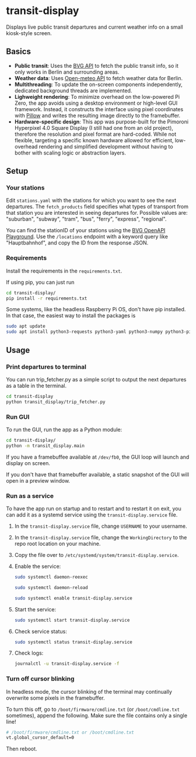 # transit-display

Displays live public transit departures and current weather info on a small kiosk-style screen.

## Basics

- **Public transit**: Uses the [BVG API](https://v6.bvg.transport.rest/api.html) to fetch the public transit info, so it only works in Berlin and surrounding areas.
- **Weather data**: Uses [Open-meteo API](https://open-meteo.com) to fetch weather data for Berlin.
- **Multithreading**: To update the on-screen components independently, dedicated background threads are implemented.
- **Lighweight rendering**: To minimize overhead on the low-powered Pi Zero, the app avoids using a desktop environment or high-level GUI framework. Instead, it constructs the interface using pixel coordinates with [Pillow](https://pypi.org/project/pillow/) and writes the resulting image directly to the framebuffer.
- **Hardware-specific design**: This app was purpose-built for the Pimoroni Hyperpixel 4.0 Square Display (I still had one from an old project), therefore the resolution and pixel format are hard-coded. While not flexible, targeting a specific known hardware allowed for efficient, low-overhead rendering and simplified development without having to bother with scaling logic or abstraction layers.

## Setup

### Your stations

Edit `stations.yaml` with the stations for which you want to see the next departures. The `fetch_products` field specifies what types of transport from that station you are interested in seeing departures for. Possible values are: "suburban", "subway", "tram", "bus", "ferry", "express", "regional".

You can find the stationID of your stations using the [BVG OpenAPI Playground](https://petstore.swagger.io/?url=https%3A%2F%2Fv6.bvg.transport.rest%2F.well-known%2Fservice-desc%0A). Use the `/locations` endpoint with a keyword query like "Hauptbahnhof", and copy the ID from the response JSON.

### Requirements

Install the requirements in the `requirements.txt`.

If using pip, you can just run

~~~bash
cd transit-display/
pip install -r requirements.txt
~~~

Some systems, like the headless Raspberry Pi OS, don't have pip installed. In that case, the easiest way to install the packages is

~~~bash
sudo apt update
sudo apt install python3-requests python3-yaml python3-numpy python3-pillow
~~~

## Usage

### Print departures to terminal

You can run trip_fetcher.py as a simple script to output the next departures as a table in the terminal.

~~~bash
cd transit-display
python transit_display/trip_fetcher.py
~~~

### Run GUI

To run the GUI, run the app as a Python module:

~~~bash
cd transit-display/
python -m transit_display.main
~~~

If you have a framebuffee available at `/dev/fb0`, the GUI loop will launch and display on screen.

If you don't have that framebuffer available, a static snapshot of the GUI will open in a preview window.

### Run as a service

To have the app run on startup and to restart and to restart it on exit, you can add it as a systemd service using the `transit-display.service` file.

1. In the `transit-display.service` file, change `USERNAME` to your username.
2. In the `transit-display.service` file, change the `WorkingDirectory` to the repo root location on your machine.
3. Copy the file over to `/etc/systemd/system/transit-display.service`.
4. Enable the service:

    ~~~bash
    sudo systemctl daemon-reexec
    ~~~

    ~~~bash
    sudo systemctl daemon-reload
    ~~~

    ~~~bash
    sudo systemctl enable transit-display.service
    ~~~

5. Start the service:

    ~~~bash
    sudo systemctl start transit-display.service
    ~~~

6. Check service status:

    ~~~bash
    sudo systemctl status transit-display.service
    ~~~

7. Check logs:

    ~~~bash
    journalctl -u transit-display.service -f
    ~~~

### Turn off cursor blinking

In headless mode, the cursor blinking of the terminal may continually overwrite some pixels in the framebuffer.

To turn this off, go to `/boot/firmware/cmdline.txt` (or `/boot/cmdline.txt` sometimes), append the following. Make sure the file contains only a single line!

~~~bash
# /boot/firmware/cmdline.txt or /boot/cmdline.txt
vt.global_cursor_default=0
~~~

Then reboot.

